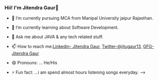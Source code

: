 ###   Hii! I'm Jitendra Gaur👋



- 🔭 I’m  currently pursuing MCA from Manipal University jaipur Rajasthan.
- 🌱 I’m currently learning  about Software Development.
- 💬 Ask me about JAVA & any tech  related stuff.
- 📫 How to reach me:[Linkedin- Jitendra Gaur](https://www.linkedin.com/in/jitendra-gaur-651691221/),
                      [Twitter-@jitugaur13](https://twitter.com/jitugaur13),
                       [GFG- Jitendra Gaur](https://auth.geeksforgeeks.org/user/gaurjitu1/profile)

- 😄 Pronouns: ... He/His
- ⚡ Fun fact: ...i am spend almost hours listening songs everyday.
-->
